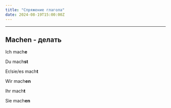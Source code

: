 ```yaml
---
title: "Спряжение глагола"
date: 2024-08-19T15:00:00Z
---
```


---

## Machen - делать

Ich mach**e** <br>

Du mach**st** <br>

Er/sie/es mach**t**

Wir mach**en**

Ihr mach**t**

Sie mach**en**
